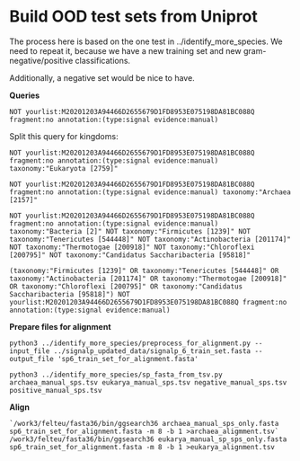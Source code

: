 # Build OOD test sets from Uniprot

The process here is based on the one test in ../identify_more_species. 
We need to repeat it, because we have a new training set and new gram-negative/positive classifications.  

Additionally, a negative set would be nice to have.


**Queries**
```
NOT yourlist:M20201203A94466D2655679D1FD8953E075198DA81BC088Q fragment:no annotation:(type:signal evidence:manual)
```
Split this query for kingdoms:  


```
NOT yourlist:M20201203A94466D2655679D1FD8953E075198DA81BC088Q fragment:no annotation:(type:signal evidence:manual) taxonomy:"Eukaryota [2759]"

NOT yourlist:M20201203A94466D2655679D1FD8953E075198DA81BC088Q fragment:no annotation:(type:signal evidence:manual) taxonomy:"Archaea [2157]"

NOT yourlist:M20201203A94466D2655679D1FD8953E075198DA81BC088Q fragment:no annotation:(type:signal evidence:manual) taxonomy:"Bacteria [2]" NOT taxonomy:"Firmicutes [1239]" NOT taxonomy:"Tenericutes [544448]" NOT taxonomy:"Actinobacteria [201174]" NOT taxonomy:"Thermotogae [200918]" NOT taxonomy:"Chloroflexi [200795]" NOT taxonomy:"Candidatus Saccharibacteria [95818]"

(taxonomy:"Firmicutes [1239]" OR taxonomy:"Tenericutes [544448]" OR taxonomy:"Actinobacteria [201174]" OR taxonomy:"Thermotogae [200918]" OR taxonomy:"Chloroflexi [200795]" OR taxonomy:"Candidatus Saccharibacteria [95818]") NOT yourlist:M20201203A94466D2655679D1FD8953E075198DA81BC088Q fragment:no annotation:(type:signal evidence:manual)

```

**Prepare files for alignment**
```
python3 ../identify_more_species/preprocess_for_alignment.py --input_file ../signalp_updated_data/signalp_6_train_set.fasta --output_file 'sp6_train_set_for_alignment.fasta'

python3 ../identify_more_species/sp_fasta_from_tsv.py archaea_manual_sps.tsv eukarya_manual_sps.tsv negative_manual_sps.tsv positive_manual_sps.tsv
```

**Align**


```
`/work3/felteu/fasta36/bin/ggsearch36 archaea_manual_sps_only.fasta sp6_train_set_for_alignment.fasta -m 8 -b 1 >archaea_aligmment.tsv`
/work3/felteu/fasta36/bin/ggsearch36 eukarya_manual_sp_sps_only.fasta sp6_train_set_for_alignment.fasta -m 8 -b 1 >eukarya_alignment.tsv
```